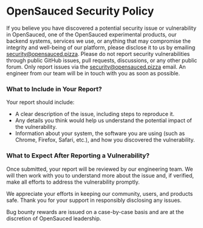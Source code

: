 # OpenSauced Security Policy

If you believe you have discovered a potential security issue or vulnerability in OpenSauced, one of the OpenSauced experimental products, our backend systems, services we use, or anything that may compromise the integrity and well-being of our platform, please disclose it to us by emailing [security@opensauced.pizza](mailto:security@opensauced.pizza). Please do not report security vulnerabilities through public GitHub issues, pull requests, discussions, or any other public forum. Only report issues via the [security@opensauced.pizza](mailto:security@opensauced.pizza) email. An engineer from our team will be in touch with you as soon as possible.

### What to Include in Your Report?

Your report should include:

- A clear description of the issue, including steps to reproduce it.
- Any details you think would help us understand the potential impact of the vulnerability.
- Information about your system, the software you are using (such as Chrome, Firefox, Safari, etc.), and how you discovered the vulnerability.

### What to Expect After Reporting a Vulnerability?

Once submitted, your report will be reviewed by our engineering team. We will then work with you to understand more about the issue and, if verified, make all efforts to address the vulnerability promptly.

We appreciate your efforts in keeping our community, users, and products safe. Thank you for your support in responsibly disclosing any issues.

Bug bounty rewards are issued on a case-by-case basis and are at the discretion of OpenSauced leadership.
